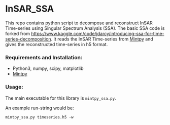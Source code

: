 # InSAR_SSA
This repo contains python script to decompose and reconstruct InSAR Time-series using Singular Spectrum Analysis (SSA). The basic SSA code is forked from https://www.kaggle.com/code/jdarcy/introducing-ssa-for-time-series-decomposition.  It reads the  InSAR Time-series from [Mintpy](https://github.com/insarlab/MintPy) and gives the reconstructed time-series in h5 format.

### Requirements and Installation:
* Python3, numpy, scipy, matplotlib
* [Mintpy](https://github.com/insarlab/MintPy)

### Usage: 
The main executable for this library is ```mintpy_ssa.py```.

An example run-string would be: 

```mintpy_ssa.py timeseries.h5 -w ```
